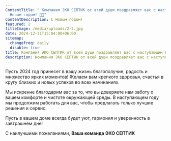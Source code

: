 ```yaml
---
ContentTitle: " Компания ЭКО СЕПТИК от всей души поздравляет вас с наступающим
  Новым годом! 🎄✨"
ContentDescription: С Новым годом!
featured: 2
titleImage: /media/uploads/2-2.jpg
date: 2024-12-31T15:04:00+06:00
sitemap:
  changefreq: daily
  disable: true
title: Компания ЭКО СЕПТИК от всей души поздравляет вас с наступающим Новым годом! 🎄✨
description: Компания ЭКО СЕПТИК от всей души поздравляет вас с наступающим Новым годом! 🎄✨
---
```



Пусть 2024 год принесет в вашу жизнь благополучие, радость и множество ярких моментов!
Желаем вам крепкого здоровья, счастья в кругу близких и новых успехов во всех начинаниях.

Мы искренне благодарим вас за то, что вы доверяете нам заботу о вашем комфорте и чистоте окружающей среды.
В наступающем году мы продолжим работать для вас, чтобы предлагать только лучшие решения и сервис.

Пусть в вашем доме всегда будет уют, гармония и уверенность в завтрашнем дне!

С наилучшими пожеланиями,
**Ваша команда ЭКО СЕПТИК**
